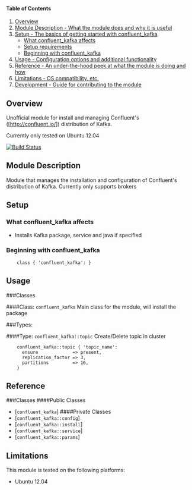 #### Table of Contents

1. [Overview](#overview)
2. [Module Description - What the module does and why it is useful](#module-description)
3. [Setup - The basics of getting started with confluent_kafka](#setup)
    * [What confluent_kafka affects](#what-confluent_kafka-affects)
    * [Setup requirements](#setup-requirements)
    * [Beginning with confluent_kafka](#beginning-with-confluent_kafka)
4. [Usage - Configuration options and additional functionality](#usage)
5. [Reference - An under-the-hood peek at what the module is doing and how](#reference)
5. [Limitations - OS compatibility, etc.](#limitations)
6. [Development - Guide for contributing to the module](#development)

## Overview

Unofficial module for install and managing Confluent's ([http://confluent.io/]) distribution of Kafka.

Currently only tested on Ubuntu 12.04

[![Build Status](https://travis-ci.org/chartbeat-labs/puppet-confluent-kafka.svg)](https://travis-ci.org/chartbeat-labs/puppet-confluent-kafka)

## Module Description

Module that manages the installation and configuration of Confluent's distribution of Kafka.  Currently only supports brokers

## Setup

### What confluent_kafka affects

* Installs Kafka package, service and java if specified

### Beginning with confluent_kafka

```puppet
    class { 'confluent_kafka': }
```

## Usage

###Classes

####Class: `confluent_kafka`
Main class for the module, will install the package

###Types:

####Type: `confluent_kafka::topic`
Create/Delete topic in cluster
```puppet
    confluent_kafka::topic { 'topic_name':
      ensure             => present,
      replication_factor => 3,
      partitions         => 16,
    }
```

## Reference

###Classes
####Public Classes
 * [`confluent_kafka`]
####Private Classes
 * [`confluent_kafka::config`]
 * [`confluent_kafka::install`]
 * [`confluent_kafka::service`]
 * [`confluent_kafka::params`]

## Limitations
This module is tested on the following platforms:

 * Ubuntu 12.04

